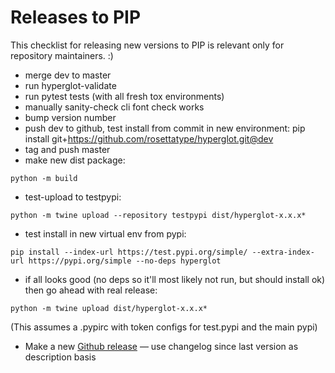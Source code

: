 # Releases to PIP

This checklist for releasing new versions to PIP is relevant only for repository maintainers. :)

- merge dev to master
- run hyperglot-validate
- run pytest tests (with all fresh tox environments)
- manually sanity-check cli font check works
- bump version number
- push dev to github, test install from commit in new environment: pip install git+https://github.com/rosettatype/hyperglot.git@dev
- tag and push master
- make new dist package:

```
python -m build
```

- test-upload to testpypi:

```
python -m twine upload --repository testpypi dist/hyperglot-x.x.x*
```

- test install in new virtual env from pypi:

```
pip install --index-url https://test.pypi.org/simple/ --extra-index-url https://pypi.org/simple --no-deps hyperglot
```

- if all looks good (no deps so it'll most likely not run, but should install ok) then go ahead with real release:

```
python -m twine upload dist/hyperglot-x.x.x*
```

(This assumes a .pypirc with token configs for test.pypi and the main pypi)

- Make a new [Github release](https://github.com/rosettatype/hyperglot/releases/new) — use changelog since last version as description basis 